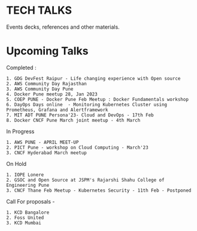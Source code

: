 # TECH TALKS

Events decks, references and other materials.


# Upcoming Talks


Completed :
```
1. GDG DevFest Raipur - Life changing experience with Open source
2. AWS Community Day Rajasthan
3. AWS Community Day Pune
4. Docker Pune meetup 28, Jan 2023
5. COEP PUNE - Docker Pune Feb Meetup : Docker Fundamentals workshop
6. DayOps Days online  - Monitoring Kubernetes Cluster using Prometheus, Grafana and Alertframework
7. MIT ADT PUNE Persona'23- Cloud and DevOps - 17th Feb
8. Docker CNCF Pune March joint meetup - 4th March
```

In Progress
```  
1. AWS PUNE - APRIL MEET-UP
2. PICT Pune - workshop on Cloud Computing - March'23
3. CNCF Hyderabad March meetup 
```

On Hold
```
1. IOPE Lonere
2. GSOC and Open Source at JSPM's Rajarshi Shahu College of Engineering Pune
3. CNCF Thane Feb Meetup - Kubernetes Security - 11th Feb - Postponed 
```

Call For proposals - 
```
1. KCD Bangalore 
2. Foss United
3. KCD Mumbai 
```
